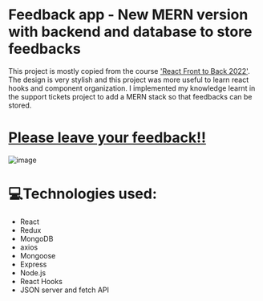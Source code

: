 # Feedback app - New MERN version with backend and database to store feedbacks
This project is mostly copied from the course ['React Front to Back 2022'](https://www.udemy.com/course/react-front-to-back-2022/). The design is very stylish and this project was more useful to learn react hooks and component organization. I implemented my knowledge learnt in the support tickets project to add a MERN stack so that feedbacks can be stored.

# [Please leave your feedback!!](https://mern-feedback.onrender.com/)
![image](https://firebasestorage.googleapis.com/v0/b/personal-website-b4960.appspot.com/o/MERN%20Feedback.png?alt=media&token=93dda04e-d1e7-4aa1-a13f-c1f1697b1a0b)


# 💻Technologies used:
* React
* Redux
* MongoDB
* axios
* Mongoose
* Express
* Node.js
* React Hooks
* JSON server and fetch API

